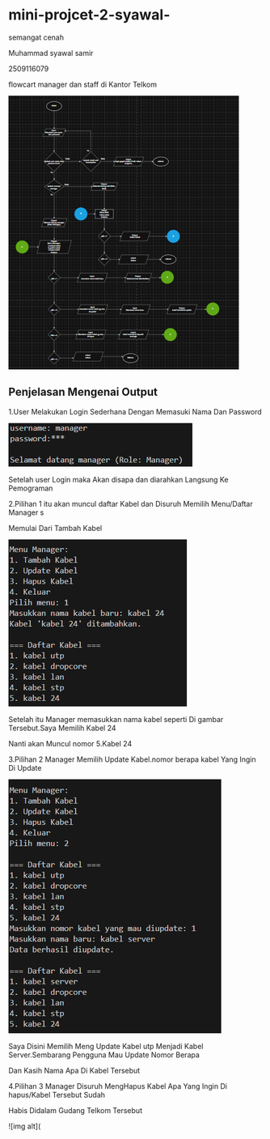 # mini-projcet-2-syawal-
semangat cenah

Muhammad syawal samir

2509116079

flowcart manager dan staff di Kantor Telkom

![img alt](https://github.com/syawal619/mini-projcet-2-syawal-/blob/ee7e2311f2f7bcfde1ac8f73b8913f646fb5d1d3/flowcart%20update.png)

## Penjelasan Mengenai Output

1.User Melakukan Login Sederhana Dengan Memasuki Nama Dan Password

![img alt](https://github.com/syawal619/mini-projcet-2-syawal-/blob/31b59f182b7133508c224a1db875ebd2f6b7ceff/user.png)

Setelah user Login maka Akan disapa dan diarahkan Langsung Ke Pemograman

2.Pilihan 1 itu akan muncul daftar Kabel dan Disuruh Memilih Menu/Daftar Manager s

Memulai Dari Tambah Kabel

![img alt](https://github.com/syawal619/mini-projcet-2-syawal-/blob/a809d65fc83f06a2d7063e476618d73d662cc1f7/tambah%20kabel.png)

Setelah itu Manager memasukkan nama kabel seperti Di gambar Tersebut.Saya Memilih Kabel 24

Nanti akan Muncul nomor 5.Kabel 24

3.Pilihan 2 Manager Memilih Update Kabel.nomor berapa kabel Yang Ingin Di Update

![img alt](https://github.com/syawal619/mini-projcet-2-syawal-/blob/ef8db0855fc11febc22d39483d52676a2bb62b9e/uptade.png)

Saya Disini Memilih  Meng Update Kabel utp Menjadi Kabel Server.Sembarang Pengguna Mau Update Nomor Berapa

Dan Kasih Nama Apa Di Kabel Tersebut

4.Pilihan 3 Manager Disuruh MengHapus Kabel Apa Yang Ingin Di hapus/Kabel Tersebut Sudah 

Habis Didalam Gudang Telkom Tersebut

![img alt](










